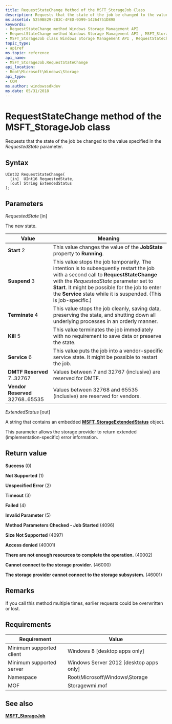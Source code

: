 ```yaml
---
title: RequestStateChange Method of the MSFT_StorageJob Class
description: Requests that the state of the job be changed to the value specified in the RequestedState parameter.
ms.assetid: 5259BE29-2B3C-4FED-9D99-14264751D898
keywords:
- RequestStateChange method Windows Storage Management API
- RequestStateChange method Windows Storage Management API , MSFT_StorageJob class
- MSFT_StorageJob class Windows Storage Management API , RequestStateChange method
topic_type:
- apiref
ms.topic: reference
api_name:
- MSFT_StorageJob.RequestStateChange
api_location:
- Root\Microsoft\Windows\Storage
api_type:
- COM
ms.author: windowssdkdev
ms.date: 05/31/2018
---
```


# RequestStateChange method of the MSFT\_StorageJob class

Requests that the state of the job be changed to the value specified in the *RequestedState* parameter.

## Syntax


```mof
UInt32 RequestStateChange(
  [in]  UInt16 RequestedState,
  [out] String ExtendedStatus
);
```



## Parameters

 

*RequestedState* \[in\]
 

The new state.



| Value                                                                                                                                                                                                                                                                  | Meaning                                                                                                                                                                                                                                                                                                             |
|------------------------------------------------------------------------------------------------------------------------------------------------------------------------------------------------------------------------------------------------------------------------|---------------------------------------------------------------------------------------------------------------------------------------------------------------------------------------------------------------------------------------------------------------------------------------------------------------------|
|  **Start** 2                                                     | This value changes the value of the **JobState** property to **Running**.                                                                                                                                                                                                                                |
|  **Suspend** 3                                             | This value stops the job temporarily. The intention is to subsequently restart the job with a second call to **RequestStateChange** with the *RequestedState* parameter set to **Start**. It might be possible for the job to enter the **Service** state while it is suspended. (This is job-specific.) |
|  **Terminate** 4                                     | This value stops the job cleanly, saving data, preserving the state, and shutting down all underlying processes in an orderly manner.                                                                                                                                                                    |
|  **Kill** 5                                                         | This value terminates the job immediately with no requirement to save data or preserve the state.                                                                                                                                                                                                        |
|  **Service** 6                                             | This value puts the job into a vendor-specific service state. It might be possible to restart the job.                                                                                                                                                                                                   |
|  **DMTF Reserved** 7..32767              | Values between 7 and 32767 (inclusive) are reserved for DMTF.                                                                                                                                                                                                                                            |
|  **Vendor Reserved** 32768..65535  | Values between 32768 and 65535 (inclusive) are reserved for vendors.                                                                                                                                                                                                                                     |



 

 

*ExtendedStatus* \[out\]
 

A string that contains an embedded [**MSFT\_StorageExtendedStatus**](msft-storageextendedstatus.md) object.

This parameter allows the storage provider to return extended (implementation-specific) error information.

 

## Return value

 

**Success** (0)
 

**Not Supported** (1)
 

**Unspecified Error** (2)
 

**Timeout** (3)
 

**Failed** (4)
 

**Invalid Parameter** (5)
 

**Method Parameters Checked - Job Started** (4096)
 

**Size Not Supported** (4097)
 

**Access denied** (40001)
 

**There are not enough resources to complete the operation.** (40002)
 

**Cannot connect to the storage provider.** (46000)
 

**The storage provider cannot connect to the storage subsystem.** (46001)
 

## Remarks

If you call this method multiple times, earlier requests could be overwritten or lost.

## Requirements



| Requirement | Value |
|-------------------------------------|-------------------------------------------------------------------------------------------|
| Minimum supported client | Windows 8 \[desktop apps only\]                                                |
| Minimum supported server | Windows Server 2012 \[desktop apps only\]                                      |
| Namespace                | Root\\Microsoft\\Windows\\Storage                                              |
| MOF                      |  Storagewmi.mof  |



## See also

 

[**MSFT\_StorageJob**](msft-storagejob.md)
 

 

 





